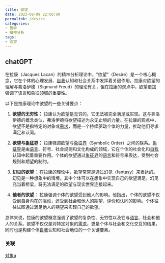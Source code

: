 ```yaml
---
title: 欲望
date: 2023-08-09 22:00:00
permalink: /desire
categories:
- 哲学
- 精神分析
tags:
- 欲望
---
```


## chatGPT

在拉康（Jacques Lacan）的精神分析理论中，"欲望"（Desire）是一个核心概念，它在个体的心理发展、[自我](/ego)认知和社会关系中发挥着关键作用。拉康对欲望的理解与弗洛伊德（Sigmund Freud）的理论有关，但在拉康的观点中，欲望更加强调了[语言](/language)和[象征领域](/symbolic)的重要性。

以下是拉康理论中欲望的一些关键要点：

1. **欲望的无穷性：** 拉康认为欲望是无穷的，它无法被完全满足或实现。这与弗洛伊德的概念类似，弗洛伊德将欲望描述为永无止境的力量。在拉康的观点中，欲望不是指特定的对象或[需求](/demand)，而是一个持续驱动个体的力量，推动他们寻求满足和认同。

2. **欲望与[象征界](/symbolic)：** 拉康强调欲望与[象征界](/symbolic)（Symbolic Order）之间的联系。[象征界](/symbolic)是由[语言](/language)、符号、社会规则和文化构成的领域，它在个体的社会化和[自我](/ego)认知中起着重要作用。个体的欲望通过[象征界](/symbolic)的[语言](/language)和符号来表达，受到社会规则和期望的制约。

3. **幻见的欲望：** 在拉康的理论中，欲望常常是通过幻见（fantasy）来表达的。幻见是一种想象中的情境，其中个体可以在想象中实现自己的欲望满足。幻见充当着桥梁，将无法满足的欲望与现实世界连接起来。

4. **他者的欲望：** 拉康强调个体的欲望受到他人的影响。他指出，个体的欲望不仅受到自身内在的驱动，还受到社会和他人的期望、评价和认同的影响。个体往往试图通过满足他人的期望来实现自己的欲望。

总体来说，拉康的欲望概念强调了欲望的复杂性、无穷性以及它与[语言](/language)、社会和他人的关系。欲望不仅仅是对特定对象的[需求](/demand)，更是个体与社会和文化交互的结果，同时也是构建个体[自我](/ego)认知和社会地位的一个关键要素。

### 关联

[对象a](/objet-petit-a)
